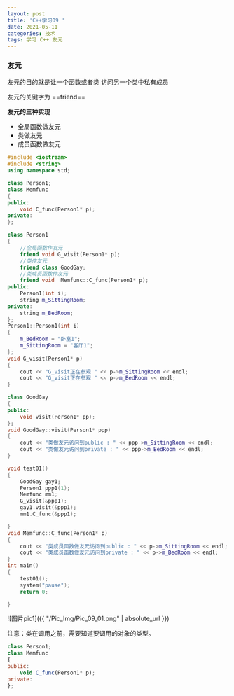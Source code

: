 ```yaml
---
layout: post
title: 'C++学习09 '
date: 2021-05-11
categories: 技术
tags: 学习 C++ 友元
---
```



### 友元

友元的目的就是让一个函数或者类 访问另一个类中私有成员

友元的关键字为  ==friend==



**友元的三种实现**

* 全局函数做友元
* 类做友元
* 成员函数做友元

```c++
#include <iostream>
#include <string>
using namespace std;

class Person1;
class Memfunc
{
public:
	void C_func(Person1* p);
private:
};

class Person1
{
	//全局函数作友元
	friend void G_visit(Person1* p);
	//类作友元
	friend class GoodGay;
	//类成员函数作友元
	friend void  Memfunc::C_func(Person1* p);
public:
	Person1(int i);
	string m_SittingRoom;
private:
	string m_BedRoom;
};
Person1::Person1(int i)
{
	m_BedRoom = "卧室1";
	m_SittingRoom = "客厅1";
};
void G_visit(Person1* p)
{
	cout << "G_visit正在参观 " << p->m_SittingRoom << endl;
	cout << "G_visit正在参观 " << p->m_BedRoom << endl;
}

class GoodGay 
{
public:
	void visit(Person1* pp);
};
void GoodGay::visit(Person1* ppp)
{
	cout << "类做友元访问到public : " << ppp->m_SittingRoom << endl;
	cout << "类做友元访问到private : " << ppp->m_BedRoom << endl;
}

void test01() 
{
	GoodGay gay1;
	Person1 ppp1(1);
	Memfunc mm1;
	G_visit(&ppp1);
	gay1.visit(&ppp1);
	mm1.C_func(&ppp1);

}
void Memfunc::C_func(Person1* p)
{
	cout << "类成员函数做友元访问到public : " << p->m_SittingRoom << endl;
	cout << "类成员函数做友元访问到private : " << p->m_BedRoom << endl;
}
int main() 
{
	test01();
	system("pause");
	return 0;

}

```

![图片pic1]({{ "/Pic_Img/Pic_09_01.png" | absolute_url }})


注意：类在调用之前，需要知道要调用的对象的类型。
		

``` javascript
class Person1;
class Memfunc
{
public:
	void C_func(Person1* p);
private:
};

```